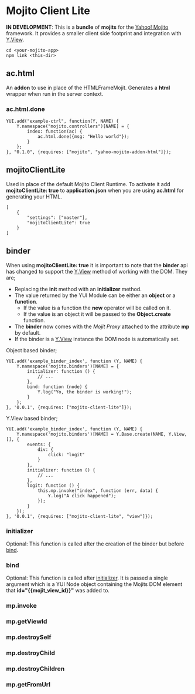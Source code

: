 # Mojito Client Lite

__IN DEVELOPMENT__: This is a __bundle__ of __mojits__ for the [Yahoo! Mojito](https://github.com/yahoo/mojito/) framework. It provides a smaller client side footprint and integration with [Y.View](http://yuilibrary.com/yui/docs/view/).

    cd <your-mojito-app>
    npm link <this-dir>

## ac.html

An __addon__ to use in place of the HTMLFrameMojit. Generates a __html__ wrapper when run in the server context.

### ac.html.done

    YUI.add("example-ctrl", function(Y, NAME) {
        Y.namespace("mojito.controllers")[NAME] = {
            index: function(ac) {
                ac.html.done({msg: "Hello world"});
            }
        };
    }, "0.1.0", {requires: ["mojito", "yahoo-mojito-addon-html"]});

## mojitoClientLite

Used in place of the default Mojito Client Runtime. To activate it add __mojitoClientLite: true__ to __application.json__ when you are using __ac.html__ for generating your HTML.

    [
        {
            "settings": ["master"],
            "mojitoClientLite": true
        }
    ]

## binder

When using __mojitoClientLite: true__ it is important to note that the __binder__ api has changed to support the [Y.View](http://yuilibrary.com/yui/docs/view/) method of working with the DOM. They are;

* Replacing the __init__ method with an __initializer__ method.
* The value returned by the YUI Module can be either an __object__ or a __function__.
    * If the value is a function the __new__ operator will be called on it.
    * If the value is an object it will be passed to the __Object.create__ function.
* The __binder__ now comes with the _Mojit Proxy_ attached to the attribute __mp__ by default.
* If the binder is a [Y.View](http://yuilibrary.com/yui/docs/view/) instance the DOM node is automatically set.

Object based binder;

    YUI.add('example_binder_index', function (Y, NAME) {
        Y.namespace('mojito.binders')[NAME] = {
            initializer: function () {
                // ...
            },
            bind: function (node) {
                Y.log("Yo, the binder is working!");
            }
        };
    }, '0.0.1', {requires: ["mojito-client-lite"]});

Y.View based binder; 

    YUI.add('example_binder_index', function (Y, NAME) {
        Y.namespace('mojito.binders')[NAME] = Y.Base.create(NAME, Y.View, [], {
            events: {
                div: {
                    click: "logit"
                }
            },
            initializer: function () {
                // ...
            },
            logit: function () {
                this.mp.invoke("index", function (err, data) {
                    Y.log("A click happened");
                });
            }
        });
    }, '0.0.1', {requires: ["mojito-client-lite", "view"]});

### initializer

Optional: This function is called after the creation of the binder but before [bind](#bind).

### bind

Optional: This function is called after [initializer](#initializer). It is passed a single argument which is a YUI Node object containing the Mojits DOM element that __id="{{mojit_view_id}}"__ was added to.

### mp.invoke

### mp.getViewId

### mp.destroySelf

### mp.destroyChild

### mp.destroyChildren

### mp.getFromUrl

